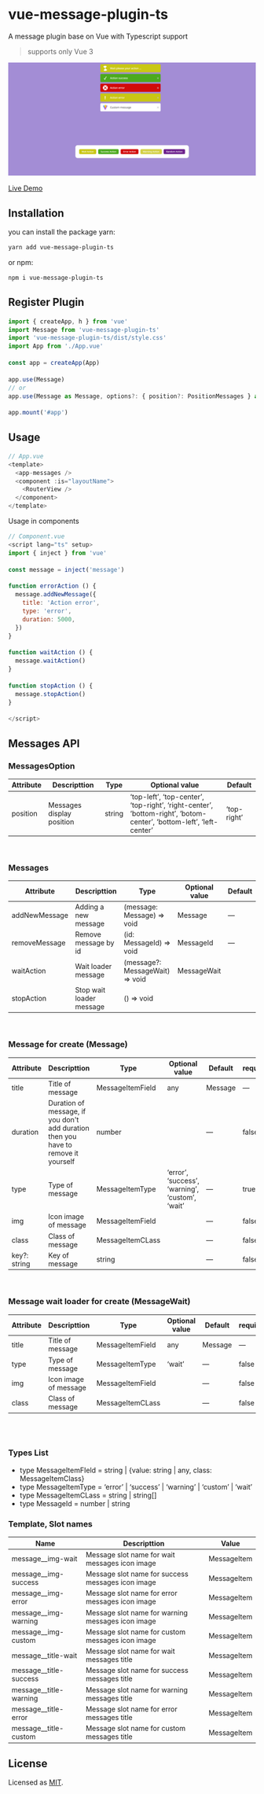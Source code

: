 # vue-message-plugin-ts

A message plugin base on Vue with Typescript support

> supports only Vue 3

![Preview](/public/preview.png)

[Live Demo](https://github.com/pxls00/vue-message-plugin-ts)

## Installation

you can install the package yarn:

```bash
yarn add vue-message-plugin-ts
```

or npm:

```bash
npm i vue-message-plugin-ts
```

## Register Plugin

```js
import { createApp, h } from 'vue'
import Message from 'vue-message-plugin-ts'
import 'vue-message-plugin-ts/dist/style.css'
import App from './App.vue'

const app = createApp(App)

app.use(Message)
// or
app.use(Message as Message, options?: { position?: PositionMessages } as MessagesOption)

app.mount('#app')
```

## Usage

```js
// App.vue
<template>
  <app-messages />
  <component :is="layoutName">
    <RouterView />
  </component>
</template>
```

Usage in components

```js
// Component.vue
<script lang="ts" setup>
import { inject } from 'vue'

const message = inject('message')

function errorAction () {
  message.addNewMessage({
    title: 'Action error',
    type: 'error',
    duration: 5000,
  })
}

function waitAction () {
  message.waitAction()
}

function stopAction () {
  message.stopAction()
}

</script>
```


## Messages API
### MessagesOption
| Attribute | Descripttion | Type | Optional value | Default |
| --- | --- | --- | --- | --- |
| position | Messages display position | string | ‘top-left’, ‘top-center’, ‘top-right’, ‘right-center’, ‘bottom-right’, ‘botom-center’, ‘bottom-left’, ‘left-center’ | ‘top-right’ |

<br />

### Messages
| Attribute | Descripttion | Type | Optional value | Default |
| --- | --- | --- | --- | --- |
| addNewMessage | Adding a new message | (message: Message) ⇒ void | Message | — |
| removeMessage | Remove message by id | (id: MessageId) ⇒ void | MessageId | — |
| waitAction | Wait loader message | (message?: MessageWait) ⇒ void | MessageWait |  |
| stopAction | Stop wait loader message | () ⇒ void |  |  |

<br />

### Message for create (Message)
| Attribute | Descripttion | Type | Optional value | Default | required |
| --- | --- | --- | --- | --- | --- |
| title | Title of message | MessageItemField | any | Message | — | true |
| duration | Duration of message, if you don't add duration then you have to remove it yourself | number |  | — | false |
| type | Type of message | MessageItemType | ‘error’, ‘success’, ‘warning’, ‘custom’, ‘wait’ | — | true |
| img | Icon image of message | MessageItemField  |  | — | false |
| class | Class of message | MessageItemCLass |  | — | false |
| key?: string | Key of message | string |  | — | false |

<br />

### Message wait loader for create (MessageWait)
| Attribute | Descripttion | Type | Optional value | Default | required |
| --- | --- | --- | --- | --- | --- |
| title | Title of message | MessageItemField | any | Message | — | true |
| type | Type of message | MessageItemType | ‘wait’ | — | false |
| img | Icon image of message | MessageItemField  |  | — | false |
| class | Class of message | MessageItemCLass |  | — | false |

<br />
<br />


### Types List
- type MessageItemFIeld = string | {value: string | any, class: MessageItemClass}
- type MessageItemType = ‘error’ | ‘success’ | ‘warning’ | ‘custom’ | ‘wait’
- type MessageItemCLass = string | string[]
- type MessageId = number | string

### Template, Slot names
| Name | Descripttion | Value |
| --- | --- | --- |
| message__img-wait | Message slot name for wait messages icon image | MessageItem |
| message__img-success | Message slot name for success messages icon image | MessageItem |
| message__img-error | Message slot name for error messages icon image | MessageItem |
| message__img-warning | Message slot name for warning messages icon image | MessageItem |
| message__img-custom | Message slot name for custom messages icon image | MessageItem |
| message__title-wait | Message slot name for wait messages title | MessageItem |
| message__title-success | Message slot name for success messages title | MessageItem |
| message__title-warning | Message slot name for warning messages title | MessageItem |
| message__title-error | Message slot name for error messages title | MessageItem |
| message__title-custom | Message slot name for custom messages title | MessageItem |


## License

Licensed as [MIT](./LICENSE).
